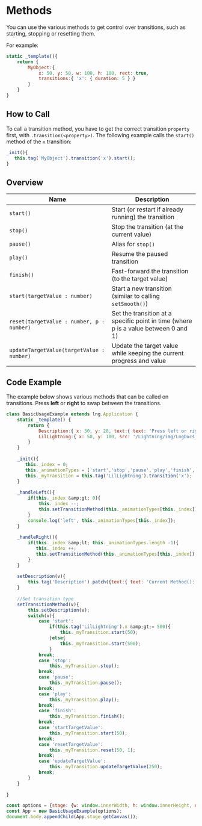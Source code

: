 # Methods

You can use the various methods to get control over transitions, such as starting, stopping or resetting them.

For example:

```js
static _template(){
    return {
        MyObject:{ 
        	x: 50, y: 50, w: 100, h: 100, rect: true,
        	transitions:{ 'x': { duration: 5 } }
        }
    }
}
```

## How to Call

To call a transition method, you have to get the correct transition `property` first, with `.transition(<property>)`. The following example calls the `start()` method of the `x` transition:

```js
_init(){
   this.tag('MyObject').transition('x').start();
}
```

## Overview

| Name | Description |
|---|---|
| `start()` | Start (or restart if already running) the transition |
| `stop()` | Stop the transition (at the current value) |
| `pause()` | Alias for `stop()` |
| `play()` | Resume the paused transition |
| `finish()` | Fast-forward the transition (to the target value) |
| `start(targetValue : number)` | Start a new transition (similar to calling `setSmooth()`) |
| `reset(targetValue : number, p : number)` | Set the transition at a specific point in time (where p is a value between 0 and 1) |
| `updateTargetValue(targetValue : number)` | Update the target value while keeping the current progress and value |

## Code Example

The example below shows various methods that can be called on transitions. Press **left** or **right** to swap between the transitions.

```js
class BasicUsageExample extends lng.Application {
    static _template() {
        return {
            Description:{ x: 50, y: 28, text:{ text: 'Press left or right to swap transitions.', fontSize: 22, wordWrap: true, wordWrapWidth: 450, lineHeight: 30 }},
            LilLightning:{ x: 50, y: 100, src: '/Lightning/img/LngDocs_LilLightningRun.png', transitions:{'x': {duration: 5}}}
        }
    }
    
    _init(){
       this._index = 0;
       this._animationTypes = ['start','stop','pause','play','finish','startTargetValue','resetTargetValue','updateTargetValue'];
       this._myTransition = this.tag('LilLightning').transition('x');
    }
    
    _handleLeft(){
        if(this._index &amp;gt; 0){
            this._index --;
            this.setTransitionMethod(this._animationTypes[this._index]);
        }
        console.log('left', this._animationTypes[this._index]);
    }
    
    _handleRight(){
        if(this._index &amp;lt; this._animationTypes.length -1){
           this._index ++;
           this.setTransitionMethod(this._animationTypes[this._index]);
        }
    }
    
    setDescription(v){
        this.tag('Description').patch({text:{ text: 'Current Method(): ${v}'}});
    }
    
    //Set transition type
    setTransitionMethod(v){
        this.setDescription(v);
        switch(v){
            case 'start':
                if(this.tag('LilLightning').x &amp;gt;= 500){
                    this._myTransition.start(50);
                }else{
                    this._myTransition.start(500);
                }
            break;
            case 'stop':
                this._myTransition.stop();
            break;
            case 'pause':
                this._myTransition.pause();
            break;
            case 'play':
                this._myTransition.play();
            break;
            case 'finish':
                this._myTransition.finish();
            break;
            case 'startTargetValue':
                this._myTransition.start(50);
            break;
            case 'resetTargetValue':
                this._myTransition.reset(50, 1);
            break;
            case 'updateTargetValue':
                this._myTransition.updateTargetValue(250);
            break;
        }
    }
       
}

const options = {stage: {w: window.innerWidth, h: window.innerHeight, useImageWorker: false}};
const App = new BasicUsageExample(options);
document.body.appendChild(App.stage.getCanvas());
```